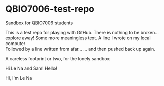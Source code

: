 # QBIO7006-test-repo

Sandbox for QBIO7006 students

This is a test repo for playing with GitHub. There is nothing to be broken... explore away!
Some more meaningless text.
A line I wrote on my local computer  
Followed by a line written from afar...
... and then pushed back up again.

A careless footprint or two, for the lonely sandbox


Hi Le Na and Sam!
Hello!

Hi, I'm Le Na